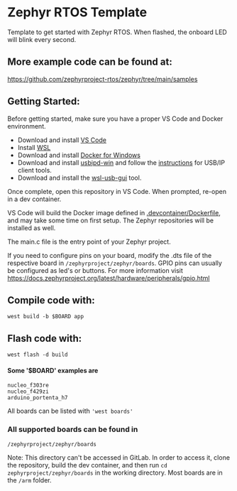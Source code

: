 # Zephyr RTOS Template

Template to get started with Zephyr RTOS. When flashed, the onboard LED will blink every second.

## More example code can be found at:
https://github.com/zephyrproject-rtos/zephyr/tree/main/samples

## Getting Started:

Before getting started, make sure you have a proper VS Code and Docker
environment. 

- Download and install [VS Code](https://code.visualstudio.com/)
- Install [WSL](https://docs.microsoft.com/en-us/windows/wsl/install)
- Download and install [Docker for Windows](https://docs.docker.com/desktop/windows/install/)
- Download and install [usbipd-win](https://github.com/dorssel/usbipd-win/releases) and follow 
the [instructions](https://github.com/dorssel/usbipd-win/wiki/WSL-support#usbip-client-tools) 
for USB/IP client tools.
- Download and install the [wsl-usb-gui](https://gitlab.com/alelec/wsl-usb-gui/-/releases) tool.

Once complete, open this repository in VS Code. When prompted, re-open in a dev container. 

VS Code will build the Docker image defined in [.devcontainer/Dockerfile](.devcontainer/Dockerfile), 
and may take some time on first setup. The Zephyr repositories will be installed as well.

The main.c file is the entry point of your Zephyr project.

If you need to configure pins on your board, modify the .dts file of the respective board in `/zephyrproject/zephyr/boards`. GPIO pins can usually be configured as led's or buttons. For more information visit https://docs.zephyrproject.org/latest/hardware/peripherals/gpio.html

## Compile code with:
`west build -b $BOARD app`

## Flash code with:
`west flash -d build`

#### Some '$BOARD' examples are
```
nucleo_f303re
nucleo_f429zi
arduino_portenta_h7
```

All boards can be listed with `'west boards'`

### All supported boards can be found in 
`/zephyrproject/zephyr/boards`

Note: This directory can't be accessed in GitLab. In order to access it, clone the repository, build the dev container, and then run `cd zephyrproject/zephyr/boards` in the working directory. Most boards are in the `/arm` folder.